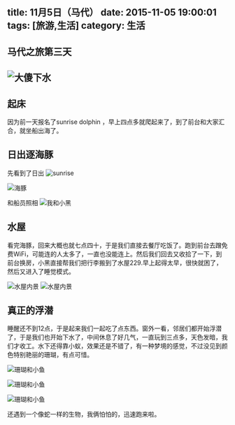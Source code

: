 title: 11月5日（马代）
date: 2015-11-05 19:00:01
tags: [旅游,生活]
category: 生活
---

## 马代之旅第三天
![大傻下水](http://7xnz74.com1.z0.glb.clouddn.com/IMG_1139.JPG?imageView2/2/w/1000)
-------------------


<!--more-->

## 起床
因为前一天报名了sunrise dolphin ，早上四点多就爬起来了，到了前台和大家汇合，就坐船出海了。

## 日出逐海豚
先看到了日出
![sunrise](http://7xnz74.com1.z0.glb.clouddn.com/IMG_0997.JPG?imageView2/2/w/1000)


![海豚](http://7xnz74.com1.z0.glb.clouddn.com/IMG_1030.jpg?imageView2/2/w/1000)

和船员照相
![我和小黑](http://7xnz74.com1.z0.glb.clouddn.com/1132783306.jpg)

## 水屋
看完海豚，回来大概也就七点四十，于是我们直接去餐厅吃饭了。跑到前台去蹭免费WiFi，可能连的人太多了，一直也没能连上。然后我们回去又收拾了一下，到前台换房，小黑直接帮我们把行李搬到了水屋229.早上起得太早，很快就困了，然后又进入了睡觉模式。

![水屋内景](http://7xnz74.com1.z0.glb.clouddn.com/IMG_1116.JPG?imageView2/2/w/1000)
![水屋内景](http://7xnz74.com1.z0.glb.clouddn.com/IMG_1117.JPG?imageView2/2/w/1000)


## 真正的浮潜
睡醒还不到12点，于是起来我们一起吃了点东西。窗外一看，邻居们都开始浮潜了，于是我们也开始下水了，中间休息了好几气，一直玩到三点多，天色发暗，我们才收工。水下还得靠小蚁，效果还是不错了，有一种梦境的感觉，不过没见到颜色特别艳丽的珊瑚，有点可惜。

![珊瑚和小鱼](http://7xnz74.com1.z0.glb.clouddn.com/IMG_1148.JPG?imageView2/2/w/1000)

![珊瑚和小鱼](http://7xnz74.com1.z0.glb.clouddn.com/IMG_1149.JPG?imageView2/2/w/1000)

![珊瑚和小鱼](http://7xnz74.com1.z0.glb.clouddn.com/IMG_1150.JPG?imageView2/2/w/1000)

还遇到一个像蛇一样的生物，我俩怕怕的，迅速跑来啦。














